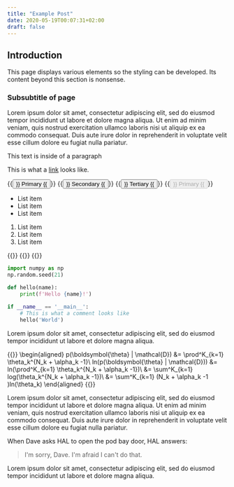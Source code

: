 ```yaml
---
title: "Example Post"
date: 2020-05-19T00:07:31+02:00
draft: false
---
```

## Introduction
This page displays various elements so the styling can be developed. Its content
beyond this section is nonsense.

### Subsubtitle of page

Lorem ipsum dolor sit amet, consectetur adipiscing elit, sed
do eiusmod tempor incididunt ut labore et dolore magna aliqua.
Ut enim ad minim veniam, quis nostrud exercitation ullamco laboris
nisi ut aliquip ex ea commodo consequat. Duis aute irure dolor in
reprehenderit in voluptate velit esse cillum dolore eu fugiat
nulla pariatur.  

This text is inside of a paragraph

This is what a [link](#) looks like.

{{<button>}} Primary {{</button>}}
{{<button type="secondary">}} Secondary {{</button>}}
{{<button type="tertiary">}} Tertiary {{</button>}}
{{<button disabled="True">}} Primary {{</button>}}


* List item
* List item
* List item

1. List item
2. List item
3. List item


{{<fig alt="example image" caption="Figure caption">}}
    {{<imgproxy url="local:///mt_cook.jpg" gravity="no">}}
{{</fig>}}



```python
import numpy as np
np.random.seed(21)

def hello(name):
    print(f'Hello {name}!')

if __name__ == '__main__':
    # This is what a comment looks like
    hello('World')
```

Lorem ipsum dolor sit amet, consectetur adipiscing elit, sed
do eiusmod tempor incididunt ut labore et dolore magna aliqua.

{{<katex>}}
\begin{aligned}
    p(\boldsymbol{\theta} | \mathcal{D}) &= \prod^K_{k=1} \theta_k^{N_k + \alpha_k -1}\\
    ln(p(\boldsymbol{\theta} | \mathcal{D})) &= ln(\prod^K_{k=1} \theta_k^{N_k + \alpha_k -1})\\
    &= \sum^K_{k=1} log(\theta_k^{N_k + \alpha_k -1})\\
    &= \sum^K_{k=1} (N_k + \alpha_k -1 )ln(\theta_k)
\end{aligned}
{{</katex>}}

Lorem ipsum dolor sit amet, consectetur adipiscing elit, sed
do eiusmod tempor incididunt ut labore et dolore magna aliqua.
Ut enim ad minim veniam, quis nostrud exercitation ullamco laboris
nisi ut aliquip ex ea commodo consequat. Duis aute irure dolor in
reprehenderit in voluptate velit esse cillum dolore eu fugiat
nulla pariatur.

When Dave asks HAL to open the pod bay door, HAL answers:
> I'm sorry, Dave. I'm afraid I can't do that.

Lorem ipsum dolor sit amet, consectetur adipiscing elit, sed
do eiusmod tempor incididunt ut labore et dolore magna aliqua.